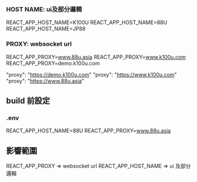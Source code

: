 
### HOST NAME: ui及部分邏輯
REACT_APP_HOST_NAME=K100U
REACT_APP_HOST_NAME=88U
REACT_APP_HOST_NAME=JP88

### PROXY: websocket url 
REACT_APP_PROXY=www.88u.asia
REACT_APP_PROXY=www.k100u.com
REACT_APP_PROXY=demo.k100u.com



"proxy": "https://demo.k100u.com"
"proxy": "https://www.k100u.com"
"proxy": "https://www.88u.asia"



## build 前設定
### .env
REACT_APP_HOST_NAME=88U
REACT_APP_PROXY=www.88u.asia


## 影響範圍
REACT_APP_PROXY => websocket url
REACT_APP_HOST_NAME => ui 及部分邏輯